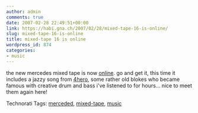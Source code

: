 ```yaml
---
author: admin
comments: true
date: 2007-02-28 22:49:51+00:00
link: https://habi.gna.ch/2007/02/28/mixed-tape-16-is-online/
slug: mixed-tape-16-is-online
title: mixed-tape 16 is online
wordpress_id: 874
categories:
- music
---
```


the new mercedes mixed tape is now [online](http://www.mercedes-benz.com/mixedtape).
go and get it, this time it includes a jazzy song from [4hero](http://www.4hero.co.uk/), some rather old blokes who became famous with creative drum and bass i've listened to for hours... nice to meet them again here!


Technorati Tags: [merceded](http://www.technorati.com/tag/merceded), [mixed-tape](http://www.technorati.com/tag/mixed-tape), [music](http://www.technorati.com/tag/music)
